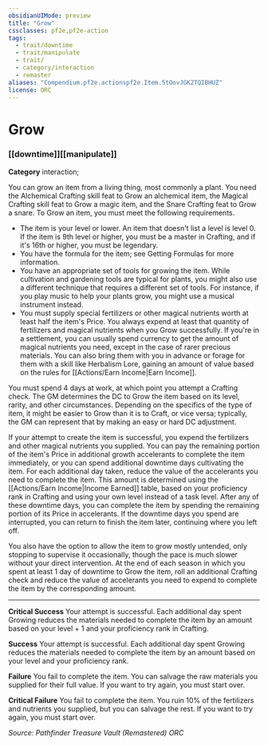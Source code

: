 ```yaml
---
obsidianUIMode: preview
title: "Grow"
cssclasses: pf2e,pf2e-action
tags:
  - trait/downtime
  - trait/manipulate
  - trait/
  - category/interaction
  - remaster
aliases: "Compendium.pf2e.actionspf2e.Item.5tOovJGK2TQIBHUZ"
license: ORC
---
```

# Grow

### [[downtime]][[manipulate]]

**Category** interaction; 




You can grow an item from a living thing, most commonly a plant. You need the Alchemical Crafting skill feat to Grow an alchemical item, the Magical Crafting skill feat to Grow a magic item, and the Snare Crafting feat to Grow a snare. To Grow an item, you must meet the following requirements.

*   The item is your level or lower. An item that doesn't list a level is level 0. If the item is 9th level or higher, you must be a master in Crafting, and if it's 16th or higher, you must be legendary.
*   You have the formula for the item; see Getting Formulas for more information.
*   You have an appropriate set of tools for growing the item. While cultivation and gardening tools are typical for plants, you might also use a different technique that requires a different set of tools. For instance, if you play music to help your plants grow, you might use a musical instrument instead.
*   You must supply special fertilizers or other magical nutrients worth at least half the item's Price. You always expend at least that quantity of fertilizers and magical nutrients when you Grow successfully. If you're in a settlement, you can usually spend currency to get the amount of magical nutrients you need, except in the case of rarer precious materials. You can also bring them with you in advance or forage for them with a skill like Herbalism Lore, gaining an amount of value based on the rules for [[Actions/Earn Income|Earn Income]].

You must spend 4 days at work, at which point you attempt a Crafting check. The GM determines the DC to Grow the item based on its level, rarity, and other circumstances. Depending on the specifics of the type of item, it might be easier to Grow than it is to Craft, or vice versa; typically, the GM can represent that by making an easy or hard DC adjustment.

If your attempt to create the item is successful, you expend the fertilizers and other magical nutrients you supplied. You can pay the remaining portion of the item's Price in additional growth accelerants to complete the item immediately, or you can spend additional downtime days cultivating the item. For each additional day taken, reduce the value of the accelerants you need to complete the item. This amount is determined using the [[Actions/Earn Income|Income Earned]] table, based on your proficiency rank in Crafting and using your own level instead of a task level. After any of these downtime days, you can complete the item by spending the remaining portion of its Price in accelerants. If the downtime days you spend are interrupted, you can return to finish the item later, continuing where you left off.

You also have the option to allow the item to grow mostly untended, only stopping to supervise it occasionally, though the pace is much slower without your direct intervention. At the end of each season in which you spent at least 1 day of downtime to Grow the item, roll an additional Crafting check and reduce the value of accelerants you need to expend to complete the item by the corresponding amount.

* * *

**Critical Success** Your attempt is successful. Each additional day spent Growing reduces the materials needed to complete the item by an amount based on your level + 1 and your proficiency rank in Crafting.

**Success** Your attempt is successful. Each additional day spent Growing reduces the materials needed to complete the item by an amount based on your level and your proficiency rank.

**Failure** You fail to complete the item. You can salvage the raw materials you supplied for their full value. If you want to try again, you must start over.

**Critical Failure** You fail to complete the item. You ruin 10% of the fertilizers and nutrients you supplied, but you can salvage the rest. If you want to try again, you must start over.

*Source: Pathfinder Treasure Vault (Remastered)*
*ORC*